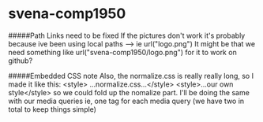 # svena-comp1950
#####Path Links need to be fixed
If the pictures don't work it's probably because ive been using local paths --> ie url("logo.png")
It might be that we need something like url("svena-comp1950/logo.png") for it to work on github?

#####Embedded CSS note
Also, the normalize.css is really really long, so I made it like this:
&lt;style&gt; ...normalize.css...&lt;/style&gt;
&lt;style&gt;...our own style&lt;/style&gt;
so we could fold up the nomalize part.
I'll be doing the same with our media queries
ie, one tag for each media query (we have two in total to keep things simple)
